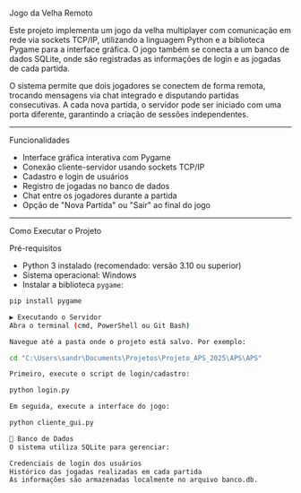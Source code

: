  Jogo da Velha Remoto

Este projeto implementa um jogo da velha multiplayer com comunicação em rede via sockets TCP/IP, utilizando a linguagem Python e a biblioteca Pygame para a interface gráfica. O jogo também se conecta a um banco de dados SQLite, onde são registradas as informações de login e as jogadas de cada partida.

O sistema permite que dois jogadores se conectem de forma remota, trocando mensagens via chat integrado e disputando partidas consecutivas. A cada nova partida, o servidor pode ser iniciado com uma porta diferente, garantindo a criação de sessões independentes.

---

 Funcionalidades

- Interface gráfica interativa com Pygame  
- Conexão cliente-servidor usando sockets TCP/IP  
- Cadastro e login de usuários  
- Registro de jogadas no banco de dados  
- Chat entre os jogadores durante a partida  
- Opção de "Nova Partida" ou "Sair" ao final do jogo  

---

Como Executar o Projeto

Pré-requisitos

- Python 3 instalado (recomendado: versão 3.10 ou superior)  
- Sistema operacional: Windows  
- Instalar a biblioteca `pygame`:

```bash
pip install pygame

▶️ Executando o Servidor
Abra o terminal (cmd, PowerShell ou Git Bash)

Navegue até a pasta onde o projeto está salvo. Por exemplo:

cd "C:\Users\sandr\Documents\Projetos\Projeto_APS_2025\APS\APS"

Primeiro, execute o script de login/cadastro:

python login.py

Em seguida, execute a interface do jogo:

python cliente_gui.py

🔐 Banco de Dados
O sistema utiliza SQLite para gerenciar:

Credenciais de login dos usuários
Histórico das jogadas realizadas em cada partida
As informações são armazenadas localmente no arquivo banco.db.
